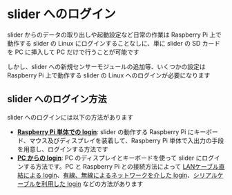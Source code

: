 # slider へのログイン

slider からのデータの取り出しや起動設定など日常の作業は Raspberry Pi 上で動作する slider の Linux にログインすることなしに、単に slider の SD カードを PC に挿入して PC だけで行うことが可能です  

しかし、slider への新規センサーモジュールの追加等、いくつかの設定は Raspberry Pi 上で動作する slider の Linux へのログインが必要になります

## slider へのログイン方法
slider へのログインには以下の方法があります

- [**Raspberry Pi 単体での login**](rpi_login.md): slider の動作する Raspberry Pi にキーボード、マウス及びディスプレイを装着して、Raspberry Pi 単体で入出力の手段を用意し、ログインする方法です
- [**PC からの login**](pi_login.md): PC のディスプレイとキーボードを使って slider にログインする方法です。PC と Raspberry Pi との接続方法によって [LANケーブル直結による login](direct_login.md)、[有線、無線によるネットワークを介した login](lan_login.md)、[シリアルケーブルを利用した login](serial_login.md) などの方法があります
